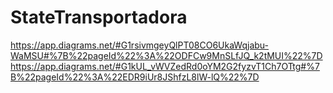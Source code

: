 # StateTransportadora

https://app.diagrams.net/#G1rsivmgeyQlPT08CO6UkaWqjabu-WaMSU#%7B%22pageId%22%3A%22ODFCw9MnSLfJQ_k2tMUI%22%7D
https://app.diagrams.net/#G1kUL_vWVZedRd0oYM2G2fyzvT1Ch7OTtg#%7B%22pageId%22%3A%22EDR9iUr8JShfzL8lW-lQ%22%7D
